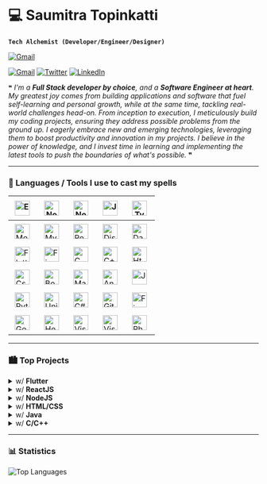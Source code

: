 # 💻 Saumitra Topinkatti

**`Tech Alchemist (Developer/Engineer/Designer)`**

<a href="https://this-is-saumitra.netlify.app"><img alt="Gmail" src="https://img.shields.io/badge/Portfolio-000000?style=for-the-badge&logoColor=white" /></a>

<a href="mailto:dev1912.sbtopzzz@gmail.com"><img alt="Gmail" src="https://img.shields.io/badge/Gmail-D14836?style=for-the-badge&logo=gmail&logoColor=white" /></a>
<a href="https://twitter.com/sbtopzzz"><img alt="Twitter" src="https://img.shields.io/badge/Twitter-1DA1F2?style=for-the-badge&logo=twitter&logoColor=white" /></a>
<a href="https://www.linkedin.com/in/saumitra-topinkatti-45a577208/"><img alt="LinkedIn" src="https://img.shields.io/badge/LinkedIn-0077B5?style=for-the-badge&logo=linkedin&logoColor=white" /></a>

❝ _I'm a **Full Stack developer by choice**, and a **Software Engineer at heart**. My greatest joy comes from building applications and software that fuel self-learning and personal growth, while at the same time, tackling real-world challenges head-on. From inception to execution, I meticulously build my coding projects, ensuring they address possible problems from the ground up. I eagerly embrace new and emerging technologies, leveraging them to boost productivity and innovation in my projects. I believe in the power of knowledge, and I invest time in learning and implementing the latest tools to push the boundaries of what's possible._ ❞

---

### 🧰 Languages / Tools I use to cast my spells

| <img align="left" alt="ExpressJS" width="30px" style="padding: 5px;" src="https://cdn.jsdelivr.net/gh/devicons/devicon/icons/express/express-original.svg" />            | <img align="left" alt="NodeJS" width="30px" style="padding: 5px;" src="https://cdn.jsdelivr.net/gh/devicons/devicon/icons/nodejs/nodejs-original-wordmark.svg" /> | <img align="left" alt="Node Package Manager" width="30px" style="padding: 5px;" src="https://cdn.jsdelivr.net/gh/devicons/devicon/icons/npm/npm-original-wordmark.svg" /> | <img align="left" alt="JavaScript" width="30px" style="padding: 5px;" src="https://cdn.jsdelivr.net/gh/devicons/devicon/icons/javascript/javascript-original.svg" />    | <img align="left" alt="TypeScript" width="30px" style="padding: 5px;" src="https://cdn.jsdelivr.net/gh/devicons/devicon/icons/typescript/typescript-original.svg" /> |
| ------------------------------------------------------------------------------------------------------------------------------------------------------------------------ | ----------------------------------------------------------------------------------------------------------------------------------------------------------------- | ------------------------------------------------------------------------------------------------------------------------------------------------------------------------- | ----------------------------------------------------------------------------------------------------------------------------------------------------------------------- | -------------------------------------------------------------------------------------------------------------------------------------------------------------------- |
| <img align="left" alt="MongoDB" width="30px" style="padding: 5px;" src="https://cdn.jsdelivr.net/gh/devicons/devicon/icons/mongodb/mongodb-original-wordmark.svg" />     | <img align="left" alt="MySQL" width="30px" style="padding: 5px;" src="https://cdn.jsdelivr.net/gh/devicons/devicon/icons/mysql/mysql-original-wordmark.svg" />    | <img align="left" alt="ReactJS" width="30px" style="padding: 5px;" src="https://cdn.jsdelivr.net/gh/devicons/devicon/icons/react/react-original.svg" />                   | <img align="left" alt="DiscordJS" width="30px" style="padding: 5px;" src="https://cdn.jsdelivr.net/gh/devicons/devicon/icons/discordjs/discordjs-original.svg" />       | <img align="left" alt="Dart" width="30px" style="padding: 5px;" src="https://cdn.jsdelivr.net/gh/devicons/devicon/icons/dart/dart-original.svg" />                   |
| <img align="left" alt="Flutter" width="30px" style="padding: 5px;" src="https://cdn.jsdelivr.net/gh/devicons/devicon/icons/flutter/flutter-original.svg" />              | <img align="left" alt="Figma" width="30px" style="padding: 5px;" src="https://cdn.jsdelivr.net/gh/devicons/devicon/icons/figma/figma-original.svg" />             | <img align="left" alt="C" width="30px" style="padding: 5px;" src="https://cdn.jsdelivr.net/gh/devicons/devicon/icons/c/c-original.svg" />                                 | <img align="left" alt="C++" width="30px" style="padding: 5px;" src="https://cdn.jsdelivr.net/gh/devicons/devicon/icons/cplusplus/cplusplus-original.svg" />             | <img align="left" alt="Html5" width="30px" style="padding: 5px;" src="https://cdn.jsdelivr.net/gh/devicons/devicon/icons/html5/html5-original-wordmark.svg" />       |
| <img align="left" alt="Css3" width="30px" style="padding: 5px;" src="https://cdn.jsdelivr.net/gh/devicons/devicon/icons/css3/css3-original.svg" />                       | <img align="left" alt="Bootstrap" width="30px" style="padding: 5px;" src="https://cdn.jsdelivr.net/gh/devicons/devicon/icons/bootstrap/bootstrap-original.svg" /> | <img align="left" alt="Material UI" width="30px" style="padding: 5px;" src="https://cdn.jsdelivr.net/gh/devicons/devicon/icons/materialui/materialui-original.svg" />     | <img align="left" alt="Android" width="30px" style="padding: 5px;" src="https://cdn.jsdelivr.net/gh/devicons/devicon/icons/androidstudio/androidstudio-original.svg" /> | <img align="left" alt="Java" width="30px" style="padding: 5px;" src="https://cdn.jsdelivr.net/gh/devicons/devicon/icons/java/java-original.svg" />                   |
| <img align="left" alt="Python" width="30px" style="padding: 5px;" src="https://cdn.jsdelivr.net/gh/devicons/devicon/icons/python/python-original.svg" />                 | <img align="left" alt="Unity" width="30px" style="padding: 5px;" src="https://cdn.jsdelivr.net/gh/devicons/devicon/icons/unity/unity-original.svg" />             | <img align="left" alt="C#" width="30px" style="padding: 5px;" src="https://cdn.jsdelivr.net/gh/devicons/devicon/icons/csharp/csharp-original.svg" />                      | <img align="left" alt="Git" width="30px" style="padding: 5px;" src="https://cdn.jsdelivr.net/gh/devicons/devicon/icons/git/git-plain-wordmark.svg" />                   | <img align="left" alt="Firebase" width="30px" style="padding: 5px;" src="https://cdn.jsdelivr.net/gh/devicons/devicon/icons/firebase/firebase-plain.svg" />          |
| <img align="left" alt="Google Cloud" width="30px" style="padding: 5px;" src="https://cdn.jsdelivr.net/gh/devicons/devicon/icons/googlecloud/googlecloud-original.svg" /> | <img align="left" alt="Heroku" width="30px" style="padding: 5px;" src="https://cdn.jsdelivr.net/gh/devicons/devicon/icons/heroku/heroku-plain.svg" />             | <img align="left" alt="Visual Studio" width="30px" style="padding: 5px;" src="https://cdn.jsdelivr.net/gh/devicons/devicon/icons/visualstudio/visualstudio-plain.svg" />  | <img align="left" alt="Visual Studio Code" width="30px" style="padding: 5px;" src="https://cdn.jsdelivr.net/gh/devicons/devicon/icons/vscode/vscode-original.svg" />    | <img align="left" alt="Photoshop" width="30px" style="padding: 5px;" src="https://cdn.jsdelivr.net/gh/devicons/devicon/icons/photoshop/photoshop-plain.svg" />       |

---

### 🏙️ Top Projects

<details>
<summary>w/ <strong>Flutter</strong></summary>

<p style="max-width: 300px;">
	<a href="https://github.com/SBTopZZZ-LG/flutter-banking_app" target="_blank" rel="noreferrer"><img alt="flutter-banking_app" src="https://github-readme-stats-sbtopzzz-lg.vercel.app/api/pin/?username=SBTopZZZ-LG&repo=flutter-banking_app&icon_color=000000&bg_color=45,ffffff,dddddd&text_color=000000" /></a><br />
	<a href="https://github.com/SBTopZZZ-LG/flutter-marketer-jr" target="_blank" rel="noreferrer"><img alt="flutter-marketer-jr" src="https://github-readme-stats-sbtopzzz-lg.vercel.app/api/pin/?username=SBTopZZZ-LG&repo=flutter-marketer-jr&icon_color=000000&bg_color=45,ffffff,dddddd&text_color=000000" /></a><br />
	<a href="https://github.com/SBTopZZZ-LG/ClipIt-FlutterWeb" target="_blank" rel="noreferrer"><img alt="ClipIt-FlutterWeb" src="https://github-readme-stats-sbtopzzz-lg.vercel.app/api/pin/?username=SBTopZZZ-LG&repo=ClipIt-FlutterWeb&icon_color=000000&bg_color=45,ffffff,dddddd&text_color=000000" /></a><br />
	<a href="https://github.com/SBTopZZZ-LG/flutter_render_box_exposed" target="_blank" rel="noreferrer"><img alt="flutter_render_box_exposed" src="https://github-readme-stats-sbtopzzz-lg.vercel.app/api/pin/?username=SBTopZZZ-LG&repo=flutter_render_box_exposed&icon_color=000000&bg_color=45,ffffff,dddddd&text_color=000000" /></a>
</p>
</details>

<details>
<summary>w/ <strong>ReactJS</strong></summary>

<p style="max-width: 300px;">
	<a href="https://github.com/SBTopZZZ-LG/react-portfolio" target="_blank" rel="noreferrer"><img alt="react-portfolio" src="https://github-readme-stats-sbtopzzz-lg.vercel.app/api/pin/?username=SBTopZZZ-LG&repo=react-portfolio&icon_color=000000&bg_color=45,ffffff,dddddd&text_color=000000" /></a>
</p>
<p style="max-width: 300px;">
	<a href="https://github.com/MakeItBuildIt/react_useLatestState" target="_blank" rel="noreferrer"><img alt="react_useLatestState" src="https://github-readme-stats-sbtopzzz-lg.vercel.app/api/pin/?username=MakeItBuildIt&repo=react_useLatestState&icon_color=000000&bg_color=45,ffffff,dddddd&text_color=000000" /></a>
</p>
</details>

<details>
<summary>w/ <strong>NodeJS</strong></summary>

<p style="max-width: 300px;">
	<a href="https://github.com/SBTopZZZ-LG/aura-git" target="_blank" rel="noreferrer"><img alt="aura-git" src="https://github-readme-stats-sbtopzzz-lg.vercel.app/api/pin/?username=SBTopZZZ-LG&repo=aura-git&icon_color=000000&bg_color=45,ffffff,dddddd&text_color=000000" /></a><br />
	<a href="https://github.com/SBTopZZZ-LG/web_project-blogio-backend" target="_blank" rel="noreferrer"><img alt="web_project-blogio-backend" src="https://github-readme-stats-sbtopzzz-lg.vercel.app/api/pin/?username=SBTopZZZ-LG&repo=web_project-blogio-backend&icon_color=000000&bg_color=45,ffffff,dddddd&text_color=000000" /></a><br />
	<a href="https://github.com/SBTopZZZ-LG/discord_ytd" target="_blank" rel="noreferrer"><img alt="discord_ytd" src="https://github-readme-stats-sbtopzzz-lg.vercel.app/api/pin/?username=SBTopZZZ-LG&repo=discord_ytd&icon_color=000000&bg_color=45,ffffff,dddddd&text_color=000000" /></a><br />
	<a href="https://github.com/SBTopZZZ-LG/discord_spellit" target="_blank" rel="noreferrer"><img alt="discord_spellit" src="https://github-readme-stats-sbtopzzz-lg.vercel.app/api/pin/?username=SBTopZZZ-LG&repo=discord_spellit&icon_color=000000&bg_color=45,ffffff,dddddd&text_color=000000" /></a><br />
	<a href="https://github.com/SBTopZZZ-LG/nodejs-authapp" target="_blank" rel="noreferrer"><img alt="nodejs-authapp" src="https://github-readme-stats-sbtopzzz-lg.vercel.app/api/pin/?username=SBTopZZZ-LG&repo=nodejs-authapp&icon_color=000000&bg_color=45,ffffff,dddddd&text_color=000000" /></a>
</p>
</details>

<details>
<summary>w/ <strong>HTML/CSS</strong></summary>

<p style="max-width: 300px;">
	<a href="https://github.com/SBTopZZZ-LG/web_project-blogio-frontend" target="_blank" rel="noreferrer"><img alt="web_project-blogio-frontend" src="https://github-readme-stats-sbtopzzz-lg.vercel.app/api/pin/?username=SBTopZZZ-LG&repo=web_project-blogio-frontend&icon_color=000000&bg_color=45,ffffff,dddddd&text_color=000000" /></a><br />
	<a href="https://github.com/SBTopZZZ-LG/dork-it-chrome-extension" target="_blank" rel="noreferrer"><img alt="dork-it-chrome-extension" src="https://github-readme-stats-sbtopzzz-lg.vercel.app/api/pin/?username=SBTopZZZ-LG&repo=dork-it-chrome-extension&icon_color=000000&bg_color=45,ffffff,dddddd&text_color=000000" /></a>
</p>
</details>

<details>
<summary>w/ <strong>Java</strong></summary>

<p style="max-width: 300px;">
	<a href="https://github.com/SBTopZZZ-LG/java-emailscheduler-v2" target="_blank" rel="noreferrer"><img alt="java-emailscheduler-v2" src="https://github-readme-stats-sbtopzzz-lg.vercel.app/api/pin/?username=SBTopZZZ-LG&repo=java-emailscheduler-v2&icon_color=000000&bg_color=45,ffffff,dddddd&text_color=000000" /></a><br />
	<a href="https://github.com/SBTopZZZ-LG/java-emailscheduler" target="_blank" rel="noreferrer"><img alt="java-emailscheduler" src="https://github-readme-stats-sbtopzzz-lg.vercel.app/api/pin/?username=SBTopZZZ-LG&repo=java-emailscheduler&icon_color=000000&bg_color=45,ffffff,dddddd&text_color=000000" /></a><br />
	<a href="https://github.com/SBTopZZZ-LG/java_codecollab" target="_blank" rel="noreferrer"><img alt="java_codecollab" src="https://github-readme-stats-sbtopzzz-lg.vercel.app/api/pin/?username=SBTopZZZ-LG&repo=java_codecollab&icon_color=000000&bg_color=45,ffffff,dddddd&text_color=000000" /></a><br />
	<a href="https://github.com/SBTopZZZ-LG/java_archiver" target="_blank" rel="noreferrer"><img alt="java_archiver" src="https://github-readme-stats-sbtopzzz-lg.vercel.app/api/pin/?username=SBTopZZZ-LG&repo=java_archiver&icon_color=000000&bg_color=45,ffffff,dddddd&text_color=000000" /></a>
</p>
</details>

<details>
<summary>w/ <strong>C/C++</strong></summary>

<p style="max-width: 300px;">
	<a href="https://github.com/SBTopZZZ-LG/jsonparser_c" target="_blank" rel="noreferrer"><img alt="jsonparser_c" src="https://github-readme-stats-sbtopzzz-lg.vercel.app/api/pin/?username=SBTopZZZ-LG&repo=jsonparser_c&icon_color=000000&bg_color=45,ffffff,dddddd&text_color=000000" /></a><br />
	<a href="https://github.com/SBTopZZZ-LG/cpp_sudoku" target="_blank" rel="noreferrer"><img alt="cpp_sudoku" src="https://github-readme-stats-sbtopzzz-lg.vercel.app/api/pin/?username=SBTopZZZ-LG&repo=cpp_sudoku&icon_color=000000&bg_color=45,ffffff,dddddd&text_color=000000" /></a><br />
	<a href="https://github.com/SBTopZZZ-LG/cpp_tictactoe" target="_blank" rel="noreferrer"><img alt="cpp_tictactoe" src="https://github-readme-stats-sbtopzzz-lg.vercel.app/api/pin/?username=SBTopZZZ-LG&repo=cpp_tictactoe&icon_color=000000&bg_color=45,ffffff,dddddd&text_color=000000" /></a>
</p>
</details>

---

### 📊 Statistics

<img alt="Top Languages" src="https://github-readme-stats-sbtopzzz-lg.vercel.app/api/top-langs/?username=SBTopZZZ-LG&layout=compact&exclude_repo=Unity3D-Dodgy,CSharp-Huffman-Program,my-first-unity-game&bg_color=45,ffffff,dddddd&text_color=000000&custom_title=Top%20Languages" />
